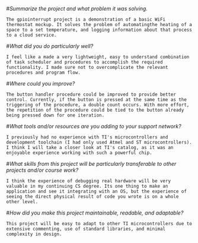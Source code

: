 #*Summarize the project and what problem it was solving.*
    
    The gpiointerrupt project is a demonstration of a basic WiFi thermostat mockup. It solves the problem of automatingthe heating of a space to a set temperature, and logging information about that process to a cloud service.

#*What did you do particularly well?*

    I feel like a made a very lightweight, easy to understand combination of task scheduler and procedures to accomplish the required functionality. I made sure not to overcomplicate the relevant procedures and program flow.

#*Where could you improve?*

    The button handler procedure could be improved to provide better control. Currently, if the button is pressed at the same time as the triggering of the procedure, a double count occurs. With more effort, the repetition of the procedure could be tied to the button already being pressed down for one iteration.

#*What tools and/or resources are you adding to your support network?*

    I previously had no experience with TI's microcontrollers and development toolchain (I had only used Atmel and ST microcontrollers). I think I will take a closer look at TI's catalog, as it was an enjoyable experience working with such a powerful chip.

#*What skills from this project will be particularly transferable to other projects and/or course work?*

    I think the experience of debugging real hardware will be very valuable in my continuing CS degree. Its one thing to make an application and see it integrating with an OS, but the experience of seeing the direct physical result of code you wrote is on a whole other level.

#*How did you make this project maintainable, readable, and adaptable?*

    This project will be easy to adapt to other TI microcontrollers due to extensive commenting, use of standard libraries, and minimal complexity in design.